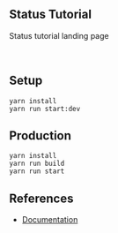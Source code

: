 ## Status Tutorial
Status tutorial landing page

<br/>

## Setup
```
yarn install
yarn run start:dev
```

## Production
```
yarn install
yarn run build
yarn run start
```

## References
- [Documentation](https://pankod.github.io/next-boilerplate/docs/deployment)